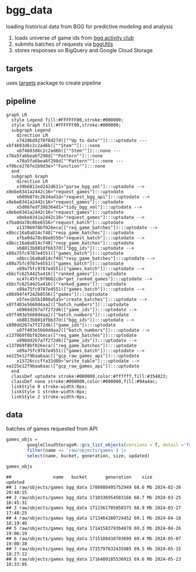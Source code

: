 
# bgg_data

loading historical data from BGG for predictive modeling and analysis

1.  loads universe of game ids from [bgg activity
    club](http://bgg.activityclub.org/bggdata/thingids.txt%5D)
2.  submits batches of requests via
    [bggUtils](https://github.com/phenrickson/bggUtils)
3.  stores responses on BigQuery and Google Cloud Storage

## targets

uses [targets](https://github.com/ropensci/targets) package to create
pipeline

## pipeline

``` mermaid
graph LR
  style Legend fill:#FFFFFF00,stroke:#000000;
  style Graph fill:#FFFFFF00,stroke:#000000;
  subgraph Legend
    direction LR
    x7420bd9270f8d27d([""Up to date""]):::uptodate --- xbf4603d6c2c2ad6b([""Stem""]):::none
    xbf4603d6c2c2ad6b([""Stem""]):::none --- x70a5fa6bea6f298d[""Pattern""]:::none
    x70a5fa6bea6f298d[""Pattern""]:::none --- xf0bce276fe2b9d3e>""Function""]:::none
  end
  subgraph Graph
    direction LR
    x39b6812ed242d611>"parse_bgg_xml"]:::uptodate --> x0ebe8341a2442c16>"request_games"]:::uptodate
    x609b87dc2634ad1d>"request_bgg_api"]:::uptodate --> x0ebe8341a2442c16>"request_games"]:::uptodate
    x5d06fedf30b364d1>"tidy_bgg_xml"]:::uptodate --> x0ebe8341a2442c16>"request_games"]:::uptodate
    x0ebe8341a2442c16>"request_games"]:::uptodate --> xfba0da78c0be6556>"request_batch"]:::uptodate
    x137069f8bf026eca(["req_game_batches"]):::uptodate --> x8bcc16a0a814cf48["resp_game_batches"]:::uptodate
    xfba0da78c0be6556>"request_batch"]:::uptodate --> x8bcc16a0a814cf48["resp_game_batches"]:::uptodate
    xb8813b801dfbb37d(["bgg_ids"]):::uptodate --> x89a75fc9787e4551(["games_batch"]):::uptodate
    x8bcc16a0a814cf48["resp_game_batches"]:::uptodate --> x89a75fc9787e4551(["games_batch"]):::uptodate
    x89a75fc9787e4551(["games_batch"]):::uptodate --> xbbcfc6254425a416(["ranked_games"]):::uptodate
    xc47c45fc9f8662c0>"get_ranked_games"]:::uptodate --> xbbcfc6254425a416(["ranked_games"]):::uptodate
    x89a75fc9787e4551(["games_batch"]):::uptodate --> x80d94f4f242b8556(["games"]):::uptodate
    x5fee1b5b1808a5a5>"create_batches"]:::uptodate --> x07f403e5660d4aa2(["batch_numbers"]):::uptodate
    x890dd267a7f272d6(["game_ids"]):::uptodate --> x07f403e5660d4aa2(["batch_numbers"]):::uptodate
    xb8813b801dfbb37d(["bgg_ids"]):::uptodate --> x890dd267a7f272d6(["game_ids"]):::uptodate
    x07f403e5660d4aa2(["batch_numbers"]):::uptodate --> x137069f8bf026eca(["req_game_batches"]):::uptodate
    x890dd267a7f272d6(["game_ids"]):::uptodate --> x137069f8bf026eca(["req_game_batches"]):::uptodate
    x89a75fc9787e4551(["games_batch"]):::uptodate --> xe225e12f9baa6aac(["gcp_raw_games_api"]):::uptodate
    x15726cccffa31d0b>"write_table"]:::uptodate --> xe225e12f9baa6aac(["gcp_raw_games_api"]):::uptodate
  end
  classDef uptodate stroke:#000000,color:#ffffff,fill:#354823;
  classDef none stroke:#000000,color:#000000,fill:#94a4ac;
  linkStyle 0 stroke-width:0px;
  linkStyle 1 stroke-width:0px;
  linkStyle 2 stroke-width:0px;
```

## data

batches of games requested from API

``` r
games_objs = 
        googleCloudStorageR::gcs_list_objects(versions = T, detail ='full') |>
        filter(name == 'raw/objects/games') |>
        select(name, bucket, generation, size, updated)

games_objs
```

    ##                name   bucket       generation    size             updated
    ## 1 raw/objects/games bgg_data 1708980495752949 68.6 Mb 2024-02-26 20:48:15
    ## 2 raw/objects/games bgg_data 1710336954503166 68.7 Mb 2024-03-25 16:45:31
    ## 3 raw/objects/games bgg_data 1711561705858375 68.9 Mb 2024-03-27 17:48:25
    ## 4 raw/objects/games bgg_data 1713464380724452 69.1 Mb 2024-04-18 18:19:40
    ## 5 raw/objects/games bgg_data 1714158379364878 69.3 Mb 2024-04-26 19:06:19
    ## 6 raw/objects/games bgg_data 1715108438703699 69.4 Mb 2024-05-07 19:00:38
    ## 7 raw/objects/games bgg_data 1715797632435985 69.5 Mb 2024-05-15 18:27:12
    ## 8 raw/objects/games bgg_data 1716489185536915 69.6 Mb 2024-05-23 18:33:05

<!-- ```{r batches of ids, message = F, echo = F} -->
<!-- games_objs =  -->
<!--         googleCloudStorageR::gcs_list_objects(versions =T, detail = "full") |> -->
<!--         filter(name == 'raw/objects/games')  -->
<!-- games_objs |> -->
<!--         select(name, bucket, generation, size, updated) |> -->
<!--         arrange(desc(updated)) -->
<!-- ``` -->
<!-- games in most recent batch -->
<!-- ```{r batches of ids, message = F, echo = T} -->
<!-- generations = games_objs$generation -->
<!-- current_games = bggUtils::get_games_from_gcp(object_name = "raw/objects/games", generation = generations[1]) -->
<!-- ``` -->
